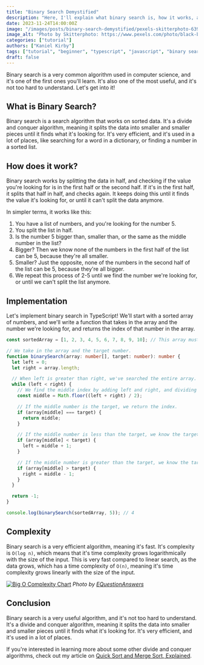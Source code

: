```yaml
---
title: "Binary Search Demystified"
description: "Here, I'll explain what binary search is, how it works, and show a basic example of it in TypeScript."
date: 2023-11-24T14:00:00Z
image: "/images/posts/binary-search-demystified/pexels-skitterphoto-63901.jpg"
image_alt: "Photo by Skitterphoto: https://www.pexels.com/photo/black-binocular-on-round-device-63901/"
categories: ["tutorial"]
authors: ["Kaniel Kirby"]
tags: ["tutorial", "beginner", "typescript", "javascript", "binary search", "divide and conquer", "data structures", "algorithms", "searching"]
draft: false
---
```


Binary search is a very common algorithm used in computer science, and it's one of the first ones you'll learn. It's also one of the most useful, and it's not too hard to understand. Let's get into it!

## What is Binary Search?

Binary search is a search algorithm that works on sorted data. It's a divide and conquer algorithm, meaning it splits the data into smaller and smaller pieces until it finds what it's looking for. It's very efficient, and it's used in a lot of places, like searching for a word in a dictionary, or finding a number in a sorted list.

## How does it work?

Binary search works by splitting the data in half, and checking if the value you're looking for is in the first half or the second half. If it's in the first half, it splits that half in half, and checks again. It keeps doing this until it finds the value it's looking for, or until it can't split the data anymore.

In simpler terms, it works like this:

1. You have a list of numbers, and you're looking for the number 5.
2. You split the list in half.
3. Is the number 5 bigger than, smaller than, or the same as the middle number in the list?
4. Bigger? Then we know none of the numbers in the first half of the list can be 5, because they're all smaller.
5. Smaller? Just the opposite, none of the numbers in the second half of the list can be 5, because they're all bigger.
6. We repeat this process of 2-5 until we find the number we're looking for, or until we can't split the list anymore.

## Implementation

Let's implement binary search in TypeScript! We'll start with a sorted array of numbers, and we'll write a function that takes in the array and the number we're looking for, and returns the index of that number in the array.

```typescript
const sortedArray = [1, 2, 3, 4, 5, 6, 7, 8, 9, 10]; // This array must be sorted.

// We take in the array and the target number.
function binarySearch(array: number[], target: number): number {
  let left = 0;
  let right = array.length;

  // When left is greater than right, we've searched the entire array.
  while (left < right) {
    // We find the middle index by adding left and right, and dividing by 2.
    const middle = Math.floor((left + right) / 2);

    // If the middle number is the target, we return the index.
    if (array[middle] === target) {
      return middle;
    }

    // If the middle number is less than the target, we know the target is in the right half of the array.
    if (array[middle] < target) {
      left = middle + 1;
    }

    // If the middle number is greater than the target, we know the target is in the left half of the array.
    if (array[middle] > target) {
      right = middle - 1;
    }
  }

  return -1;
}

console.log(binarySearch(sortedArray, 5)); // 4
```

## Complexity

Binary search is a very efficient algorithm, meaning it's fast. It's complexity is `O(log n)`, which means that it's time complexity grows logarithmically with the size of the input. This is very fast compared to linear search, as the data grows, which has a time complexity of `O(n)`, meaning it's time complexity grows linearly with the size of the input.

[![Big O Complexity Chart](/images/posts/binary-search-demystified/log2n-3001320127.gif)](https://en.wikipedia.org/wiki/Big_O_notation)
*Photo by [EQuestionAnswers](https://www.equestionanswers.com/c/c-binary-search.php)*

## Conclusion

Binary search is a very useful algorithm, and it's not too hard to understand. It's a divide and conquer algorithm, meaning it splits the data into smaller and smaller pieces until it finds what it's looking for. It's very efficient, and it's used in a lot of places.

If you're interested in learning more about some other divide and conquer algorithms, check out my article on [Quick Sort and Merge Sort, Explained](/quick-sort-and-merge-sort-explained/).
